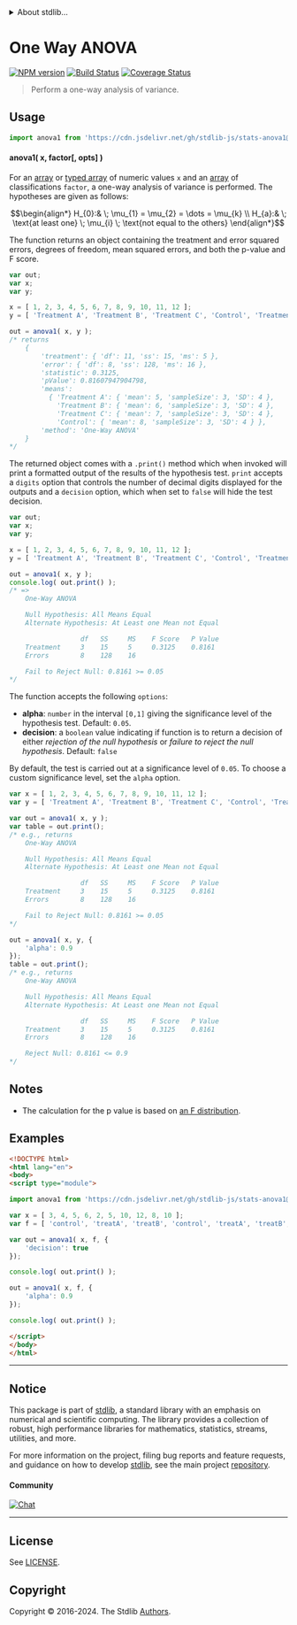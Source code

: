 <!--

@license Apache-2.0

Copyright (c) 2018 The Stdlib Authors.

Licensed under the Apache License, Version 2.0 (the "License");
you may not use this file except in compliance with the License.
You may obtain a copy of the License at

   http://www.apache.org/licenses/LICENSE-2.0

Unless required by applicable law or agreed to in writing, software
distributed under the License is distributed on an "AS IS" BASIS,
WITHOUT WARRANTIES OR CONDITIONS OF ANY KIND, either express or implied.
See the License for the specific language governing permissions and
limitations under the License.

-->


<details>
  <summary>
    About stdlib...
  </summary>
  <p>We believe in a future in which the web is a preferred environment for numerical computation. To help realize this future, we've built stdlib. stdlib is a standard library, with an emphasis on numerical and scientific computation, written in JavaScript (and C) for execution in browsers and in Node.js.</p>
  <p>The library is fully decomposable, being architected in such a way that you can swap out and mix and match APIs and functionality to cater to your exact preferences and use cases.</p>
  <p>When you use stdlib, you can be absolutely certain that you are using the most thorough, rigorous, well-written, studied, documented, tested, measured, and high-quality code out there.</p>
  <p>To join us in bringing numerical computing to the web, get started by checking us out on <a href="https://github.com/stdlib-js/stdlib">GitHub</a>, and please consider <a href="https://opencollective.com/stdlib">financially supporting stdlib</a>. We greatly appreciate your continued support!</p>
</details>

# One Way ANOVA

[![NPM version][npm-image]][npm-url] [![Build Status][test-image]][test-url] [![Coverage Status][coverage-image]][coverage-url] <!-- [![dependencies][dependencies-image]][dependencies-url] -->

> Perform a one-way analysis of variance.



<section class="usage">

## Usage

```javascript
import anova1 from 'https://cdn.jsdelivr.net/gh/stdlib-js/stats-anova1@v0.2.1-esm/index.mjs';
```

#### anova1( x, factor\[, opts] )

For an [array][mdn-array] or [typed array][mdn-typed-array] of numeric values `x` and an [array][mdn-array] of classifications `factor`, a one-way analysis of variance is performed. The hypotheses are given as follows:

<!-- <equation class="equation" label="eq:hypotheses" align="center" raw="\begin{align*} H_{0}:& \; \mu_{1} = \mu_{2} = \dots = \mu_{k} \\ H_{a}:& \; \text{at least one} \; \mu_{i} \; \text{not equal to the others} \end{align*}" alt="Hypotheses of ANOVA"> -->

```math
\begin{align*} H_{0}:& \; \mu_{1} = \mu_{2} = \dots = \mu_{k} \\ H_{a}:& \; \text{at least one} \; \mu_{i} \; \text{not equal to the others} \end{align*}
```

<!-- <div class="equation" align="center" data-raw-text="\begin{align*} H_{0}:&amp; \; \mu_{1} = \mu_{2} = \dots = \mu_{k} \\ H_{a}:&amp; \; \text{at least one} \; \mu_{i} \; \text{not equal to the others} \end{align*}" data-equation="eq:hypotheses">
    <img src="https://cdn.jsdelivr.net/gh/stdlib-js/stdlib@7e0a95722efd9c771b129597380c63dc6715508b/lib/node_modules/@stdlib/stats/anova1/docs/img/equation_hypotheses.svg" alt="Hypotheses of ANOVA">
    <br>
</div> -->

<!-- </equation> -->

The function returns an object containing the treatment and error squared errors, degrees of freedom, mean squared errors, and both the p-value and F score.

```javascript
var out;
var x;
var y;

x = [ 1, 2, 3, 4, 5, 6, 7, 8, 9, 10, 11, 12 ];
y = [ 'Treatment A', 'Treatment B', 'Treatment C', 'Control', 'Treatment A', 'Treatment B', 'Treatment C', 'Control', 'Treatment A', 'Treatment B', 'Treatment C', 'Control' ];

out = anova1( x, y );
/* returns
    {
        'treatment': { 'df': 11, 'ss': 15, 'ms': 5 },
        'error': { 'df': 8, 'ss': 128, 'ms': 16 },
        'statistic': 0.3125,
        'pValue': 0.81607947904798,
        'means':
          { 'Treatment A': { 'mean': 5, 'sampleSize': 3, 'SD': 4 },
            'Treatment B': { 'mean': 6, 'sampleSize': 3, 'SD': 4 },
            'Treatment C': { 'mean': 7, 'sampleSize': 3, 'SD': 4 },
            'Control': { 'mean': 8, 'sampleSize': 3, 'SD': 4 } },
        'method': 'One-Way ANOVA'
    }
*/
```

The returned object comes with a `.print()` method which when invoked will print a formatted output of the results of the hypothesis test. `print` accepts a `digits` option that controls the number of decimal digits displayed for the outputs and a `decision` option, which when set to `false` will hide the test decision.

```javascript
var out;
var x;
var y;

x = [ 1, 2, 3, 4, 5, 6, 7, 8, 9, 10, 11, 12 ];
y = [ 'Treatment A', 'Treatment B', 'Treatment C', 'Control', 'Treatment A', 'Treatment B', 'Treatment C', 'Control', 'Treatment A', 'Treatment B', 'Treatment C', 'Control' ];

out = anova1( x, y );
console.log( out.print() );
/* =>
    One-Way ANOVA

    Null Hypothesis: All Means Equal
    Alternate Hypothesis: At Least one Mean not Equal

                  df   SS     MS    F Score   P Value
    Treatment     3    15     5     0.3125    0.8161
    Errors        8    128    16

    Fail to Reject Null: 0.8161 >= 0.05
*/
```

The function accepts the following `options`:

-   **alpha**: `number` in the interval `[0,1]` giving the significance level of the hypothesis test. Default: `0.05`.
-   **decision**: a `boolean` value indicating if function is to return a decision of either _rejection of the null hypothesis_ or _failure to reject the null hypothesis_. Default: `false`

By default, the test is carried out at a significance level of `0.05`. To choose a custom significance level, set the `alpha` option.

```javascript
var x = [ 1, 2, 3, 4, 5, 6, 7, 8, 9, 10, 11, 12 ];
var y = [ 'Treatment A', 'Treatment B', 'Treatment C', 'Control', 'Treatment A', 'Treatment B', 'Treatment C', 'Control', 'Treatment A', 'Treatment B', 'Treatment C', 'Control' ];

var out = anova1( x, y );
var table = out.print();
/* e.g., returns
    One-Way ANOVA

    Null Hypothesis: All Means Equal
    Alternate Hypothesis: At Least one Mean not Equal

                  df   SS     MS    F Score   P Value
    Treatment     3    15     5     0.3125    0.8161
    Errors        8    128    16

    Fail to Reject Null: 0.8161 >= 0.05
*/

out = anova1( x, y, {
    'alpha': 0.9
});
table = out.print();
/* e.g., returns
    One-Way ANOVA

    Null Hypothesis: All Means Equal
    Alternate Hypothesis: At Least one Mean not Equal

                  df   SS     MS    F Score   P Value
    Treatment     3    15     5     0.3125    0.8161
    Errors        8    128    16

    Reject Null: 0.8161 <= 0.9
*/
```

</section>

<!-- /.usage -->

<section class="notes">

## Notes

-   The calculation for the p value is based on [an F distribution][anova-nist].

</section>

<!-- /.notes -->

<section class="examples">

## Examples

<!-- eslint no-undef: "error" -->

```html
<!DOCTYPE html>
<html lang="en">
<body>
<script type="module">

import anova1 from 'https://cdn.jsdelivr.net/gh/stdlib-js/stats-anova1@v0.2.1-esm/index.mjs';

var x = [ 3, 4, 5, 6, 2, 5, 10, 12, 8, 10 ];
var f = [ 'control', 'treatA', 'treatB', 'control', 'treatA', 'treatB', 'control', 'treatA', 'treatB', 'control' ];

var out = anova1( x, f, {
    'decision': true
});

console.log( out.print() );

out = anova1( x, f, {
    'alpha': 0.9
});

console.log( out.print() );

</script>
</body>
</html>
```

</section>

<!-- /.examples -->

<!-- Section for related `stdlib` packages. Do not manually edit this section, as it is automatically populated. -->

<section class="related">

</section>

<!-- /.related -->

<!-- Section for all links. Make sure to keep an empty line after the `section` element and another before the `/section` close. -->


<section class="main-repo" >

* * *

## Notice

This package is part of [stdlib][stdlib], a standard library with an emphasis on numerical and scientific computing. The library provides a collection of robust, high performance libraries for mathematics, statistics, streams, utilities, and more.

For more information on the project, filing bug reports and feature requests, and guidance on how to develop [stdlib][stdlib], see the main project [repository][stdlib].

#### Community

[![Chat][chat-image]][chat-url]

---

## License

See [LICENSE][stdlib-license].


## Copyright

Copyright &copy; 2016-2024. The Stdlib [Authors][stdlib-authors].

</section>

<!-- /.stdlib -->

<!-- Section for all links. Make sure to keep an empty line after the `section` element and another before the `/section` close. -->

<section class="links">

[npm-image]: http://img.shields.io/npm/v/@stdlib/stats-anova1.svg
[npm-url]: https://npmjs.org/package/@stdlib/stats-anova1

[test-image]: https://github.com/stdlib-js/stats-anova1/actions/workflows/test.yml/badge.svg?branch=v0.2.1
[test-url]: https://github.com/stdlib-js/stats-anova1/actions/workflows/test.yml?query=branch:v0.2.1

[coverage-image]: https://img.shields.io/codecov/c/github/stdlib-js/stats-anova1/main.svg
[coverage-url]: https://codecov.io/github/stdlib-js/stats-anova1?branch=main

<!--

[dependencies-image]: https://img.shields.io/david/stdlib-js/stats-anova1.svg
[dependencies-url]: https://david-dm.org/stdlib-js/stats-anova1/main

-->

[chat-image]: https://img.shields.io/gitter/room/stdlib-js/stdlib.svg
[chat-url]: https://app.gitter.im/#/room/#stdlib-js_stdlib:gitter.im

[stdlib]: https://github.com/stdlib-js/stdlib

[stdlib-authors]: https://github.com/stdlib-js/stdlib/graphs/contributors

[umd]: https://github.com/umdjs/umd
[es-module]: https://developer.mozilla.org/en-US/docs/Web/JavaScript/Guide/Modules

[deno-url]: https://github.com/stdlib-js/stats-anova1/tree/deno
[deno-readme]: https://github.com/stdlib-js/stats-anova1/blob/deno/README.md
[umd-url]: https://github.com/stdlib-js/stats-anova1/tree/umd
[umd-readme]: https://github.com/stdlib-js/stats-anova1/blob/umd/README.md
[esm-url]: https://github.com/stdlib-js/stats-anova1/tree/esm
[esm-readme]: https://github.com/stdlib-js/stats-anova1/blob/esm/README.md
[branches-url]: https://github.com/stdlib-js/stats-anova1/blob/main/branches.md

[stdlib-license]: https://raw.githubusercontent.com/stdlib-js/stats-anova1/main/LICENSE

[mdn-array]: https://developer.mozilla.org/en-US/docs/Web/JavaScript/Reference/Global_Objects/Array

[mdn-typed-array]: https://developer.mozilla.org/en-US/docs/Web/JavaScript/Typed_arrays

[anova-nist]: https://www.itl.nist.gov/div898/handbook/ppc/section2/ppc231.htm

</section>

<!-- /.links -->

